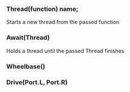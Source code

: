 ### Thread(function) name;
Starts a new thread from the passed function
### Await(Thread)
Holds a thread until the passed Thread finishes
### Wheelbase()

### Drive(Port.L, Port.R)
